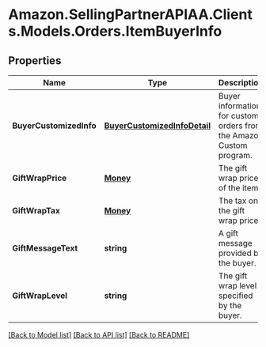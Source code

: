 # Amazon.SellingPartnerAPIAA.Clients.Models.Orders.ItemBuyerInfo
## Properties

Name | Type | Description | Notes
------------ | ------------- | ------------- | -------------
**BuyerCustomizedInfo** | [**BuyerCustomizedInfoDetail**](BuyerCustomizedInfoDetail.md) | Buyer information for custom orders from the Amazon Custom program. | [optional] 
**GiftWrapPrice** | [**Money**](Money.md) | The gift wrap price of the item. | [optional] 
**GiftWrapTax** | [**Money**](Money.md) | The tax on the gift wrap price. | [optional] 
**GiftMessageText** | **string** | A gift message provided by the buyer. | [optional] 
**GiftWrapLevel** | **string** | The gift wrap level specified by the buyer. | [optional] 

[[Back to Model list]](../README.md#documentation-for-models) [[Back to API list]](../README.md#documentation-for-api-endpoints) [[Back to README]](../README.md)

